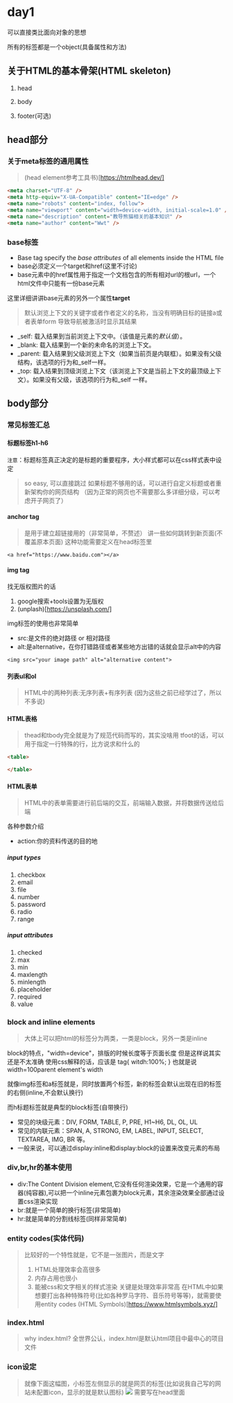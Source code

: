 # day1

可以直接类比面向对象的思想

所有的标签都是一个object(具备属性和方法)

## 关于HTML的基本骨架(HTML skeleton)

1. head
   
2. body
   
3. footer(可选)

## head部分

### 关于meta标签的通用属性

> (head element参考工具书)[https://htmlhead.dev/]

```html
<meta charset="UTF-8" />
<meta http-equiv="X-UA-Compatible" content="IE=edge" />
<meta name="robots" content="index, follow">
<meta name="viewport" content="width=device-width, initial-scale=1.0" />
<meta name="description" content="教导熊猫相关的基本知识" />
<meta name="author" content="Wwt" />
```

### base标签

- Base tag specify the *base attributes* of all elements inside the HTML file
- base必须定义一个target和href(这里不讨论)
- base元素中的href属性用于指定一个文档包含的所有相对url的根url，一个html文件中只能有一份base元素

这里详细讲讲base元素的另外一个属性**target**
> 默认浏览上下文的关键字或者作者定义的名称，当没有明确目标的链接a或者表单form
> 导致导航被激活时显示其结果

- _self: 载入结果到当前浏览上下文中。（该值是元素的*默认值*）。
- _blank: 载入结果到一个新的未命名的浏览上下文。
- _parent: 载入结果到父级浏览上下文（如果当前页是内联框）。如果没有父级结构，该选项的行为和_self一样。
- _top: 载入结果到顶级浏览上下文（该浏览上下文是当前上下文的最顶级上下文）。如果没有父级，该选项的行为和_self 一样。

## body部分

### 常见标签汇总

#### 标题标签h1-h6

`注意`：标题标签真正决定的是标题的重要程序，大小样式都可以在css样式表中设定

> so easy, 可以直接跳过
> 如果标题不够用的话，可以进行自定义标题或者重新架构你的网页结构
> （因为正常的网页也不需要那么多详细分级，可以考虑开子网页了）

#### anchor tag

> 是用于建立超链接用的（非常简单，不赘述）
> 讲一些如何跳转到新页面(不覆盖原本页面)
> 这种功能需要定义在head标签里

`<a href="https://www.baidu.com"></a>`

#### img tag

找无版权图片的话

1. google搜索+tools设置为无版权
2. (unplash)[https://unsplash.com/]

img标签的使用也非常简单
- src:是文件的绝对路径 or 相对路径
- alt:是alternative，在你打错路径或者某些地方出错的话就会显示alt中的内容


`<img src="your image path" alt="alternative content">`

#### 列表ul和ol

> HTML中的两种列表:无序列表+有序列表
> (因为这些之前已经学过了，所以不多说)

#### HTML表格

> thead和tbody完全就是为了规范代码而写的，其实没啥用
> tfoot的话，可以用于指定一行特殊的行，比方说求和什么的

```html
<table>

</table>
```

#### **HTML表单**

> HTML中的表单需要进行前后端的交互，前端输入数据，并将数据传送给后端

各种参数介绍

- action:你的资料传送的目的地


##### input types

1. checkbox
2. email
3. file
4. number
5. password
6. radio
7. range

##### input attributes

1. checked
2. max
3. min
4. maxlength
5. minlength
6. placeholder
7. required
8. value


### block and inline elements

> 大体上可以把html的标签分为两类，一类是block，另外一类是inline

block的特点，"width=device"，排版的时候长度等于页面长度
但是这样说其实还是不太准确
使用css解释的话，应该是
tag{
    witdh:100%;
}
也就是说width=100parent element's width


就像img标签和a标签就是，同时放置两个标签，新的标签会默认出现在旧的标签的右侧(inline,不会默认换行)

而h标题标签就是典型的block标签(自带换行)

- 常见的块级元素：DIV, FORM, TABLE, P, PRE, H1~H6, DL, OL, UL
- 常见的内联元素：SPAN, A, STRONG, EM, LABEL, INPUT, SELECT, TEXTAREA, IMG, BR 等。
- 一般来说，可以通过display:inline和display:block的设置来改变元素的布局

### div,br,hr的基本使用

- div:The Content Division element,它没有任何渲染效果，它是一个通用的容器(纯容器),可以把一个inline元素包裹为block元素，其余渲染效果全部通过设置css渲染实现
- br:就是一个简单的换行标签(非常简单)
- hr:就是简单的分割线标签(同样非常简单)

### entity codes(实体代码)

> 比较好的一个特性就是，它不是一张图片，而是文字
> 1. HTML处理效率会高很多
> 2. 内存占用也很小
> 3. 能被css和文字相关的样式渲染
> 关键是处理效率非常高
> 在HTML中如果想要打出各种特殊符号(比如各种罗马字符、音乐符号等等)，就需要使用entity codes
(HTML Symbols)[https://www.htmlsymbols.xyz/]

### index.html

> why index.html?
> 全世界公认，index.html是默认html项目中最中心的项目文件

### icon设定

> 就像下面这幅图，小标签左侧显示的就是网页的标签(比如说我自己写的网站未配置icon，显示的就是默认图标)
![](https://gitee.com/ababa-317/image/raw/master/images/image-20220408165229532.png)
> 需要写在head里面